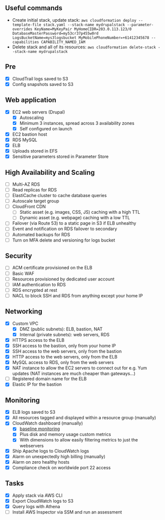 ## Useful commands

 * Create initial stack, update stack:
   `aws cloudformation deploy --template-file stack.yaml --stack-name mydrupalstack --parameter-overrides KeyName=MyKeyPair MyHomeCIDR=203.0.113.123/0 DatabaseMasterPassword=my53cr37p455w0rd LogsBucketName=mys3logsbucket MyMobilePhoneNumber=+61412345678 --capabilities CAPABILITY_NAMED_IAM`
 * Delete stack and all of its resources:
   `aws cloudformation delete-stack --stack-name mydrupalstack`

## Pre

 - [X] CloudTrail logs saved to S3
 - [X] Config snapshots saved to S3

## Web application

 - [X] EC2 web servers (Drupal)
   - [X] Autoscaling
   - [X] Minimum 3 instances, spread across 3 availability zones
   - [X] Self configured on launch
 - [X] EC2 bastion host
 - [X] RDS MySQL
 - [X] ELB
 - [X] Uploads stored in EFS
 - [X] Sensitive parameters stored in Parameter Store

## High Availability and Scaling

 - [ ] Multi-AZ RDS
 - [ ] Read replicas for RDS
 - [ ] ElastiCache cluster to cache database queries
 - [ ] Autoscale target group
 - [ ] CloudFront CDN
   - [ ] Static asset (e.g. images, CSS, JS) caching with a high TTL
   - [ ] Dynamic asset (e.g. webpage) caching with a low TTL
 - [ ] Failover (via Route 53) to a static page in S3 if ELB unhealthy
 - [ ] Event and notification on RDS failover to secondary
 - [ ] Automated backups for RDS
 - [ ] Turn on MFA delete and versioning for logs bucket

## Security

 - [ ] ACM certificate provisioned on the ELB
 - [ ] Basic WAF
 - [ ] Resources provisioned by dedicated user account
 - [ ] IAM authentication to RDS
 - [ ] RDS encrypted at rest
 - [ ] NACL to block SSH and RDS from anything except your home IP

## Networking

 - [X] Custom VPC
   - [X] DMZ (public subnets): ELB, bastion, NAT
   - [X] Internal (private subnets): web servers, RDS
 - [X] HTTPS access to the ELB
 - [X] SSH access to the bastion, only from your home IP
 - [X] SSH access to the web servers, only from the bastion
 - [X] HTTP access to the web servers, only from the ELB
 - [X] MySQL access to RDS, only from the web servers
 - [X] NAT instance to allow the EC2 servers to connect out for e.g. Yum updates
       (NAT instances are much cheaper than gateways...)
 - [ ] Registered domain name for the ELB
 - [X] Elastic IP for the bastion

## Monitoring

 - [X] ELB logs saved to S3
 - [X] All resources tagged and displayed within a resource group (manually)
 - [X] CloudWatch dashboard (manually)
    - [X] [baseline monitoring](https://docs.aws.amazon.com/AWSEC2/latest/UserGuide/monitoring_ec2.html)
    - [X] Plus disk and memory usage custom metrics
    - [X] With dimensions to allow easily filtering metrics to just the webservers
 - [X] Ship Apache logs to CloudWatch logs
 - [X] Alarm on unexpectedly high billing (manually)
 - [X] Alarm on zero healthy hosts
 - [X] Compliance check on worldwide port 22 access

## Tasks

 - [X] Apply stack via AWS CLI
 - [X] Export CloudWatch logs to S3
 - [X] Query logs with Athena
 - [ ] Install AWS Inspector via SSM and run an assessment
